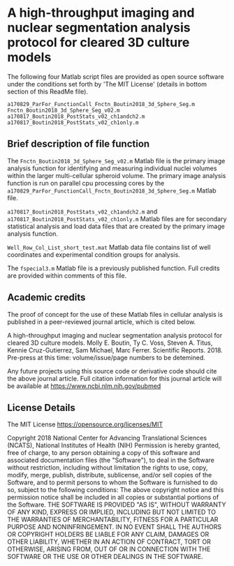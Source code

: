 # A high-throughput imaging and nuclear segmentation analysis protocol for cleared 3D culture models

The following four Matlab script files are provided as open source software under the conditions set forth by 'The MIT License' (details in bottom section of this ReadMe file).

```
a170829_ParFor_FunctionCall_Fnctn_Boutin2018_3d_Sphere_Seg.m
Fnctn_Boutin2018_3d_Sphere_Seg_v02.m
a170817_Boutin2018_PostStats_v02_ch1andch2.m
a170817_Boutin2018_PostStats_v02_ch1only.m
```

## Brief description of file function

The `Fnctn_Boutin2018_3d_Sphere_Seg_v02.m` Matlab file is the primary image analysis function for identifying and measuring individual nuclei volumes within the larger multi-cellular spheroid volume. The primary image analysis function is run on parallel cpu processing cores by the `a170829_ParFor_FunctionCall_Fnctn_Boutin2018_3d_Sphere_Seg.m` Matlab file.

`a170817_Boutin2018_PostStats_v02_ch1andch2.m` and `a170817_Boutin2018_PostStats_v02_ch1only.m` Matlab files are for secondary statistical analysis and load data files that are created by the primary image analysis function.

`Well_Row_Col_List_short_test.mat` Matlab data file contains list of well coordinates and experimental condition groups for analysis.

The `fspecial3.m` Matlab file is a previously published function. Full credits are provided within comments of this file.

## Academic credits

The proof of concept for the use of these Matlab files in cellular analysis is published in a peer-reviewed journal article, which is cited below.

A high-throughput imaging and nuclear segmentation analysis protocol for cleared 3D culture models. Molly E. Boutin, Ty C. Voss, Steven A. Titus, Kennie Cruz-Gutierrez, Sam Michael, Marc Ferrer. Scientific Reports. 2018. Pre-press at this time: volume/issue/page numbers to be detemined. 

Any future projects using this source code or derivative code should cite the above journal article. Full citation information for this journal article will be available at https://www.ncbi.nlm.nih.gov/pubmed

## License Details

The MIT License
https://opensource.org/licenses/MIT

Copyright 2018 National Center for Advancing Translational Sciences (NCATS), National Institutes of Health (NIH)
Permission is hereby granted, free of charge, to any person obtaining a copy of this software and associated documentation files (the "Software"), to deal in the Software without restriction, including without limitation the rights to use, copy, modify, merge, publish, distribute, sublicense, and/or sell copies of the Software, and to permit persons to whom the Software is furnished to do so, subject to the following conditions:
The above copyright notice and this permission notice shall be included in all copies or substantial portions of the Software.
THE SOFTWARE IS PROVIDED "AS IS", WITHOUT WARRANTY OF ANY KIND, EXPRESS OR IMPLIED, INCLUDING BUT NOT LIMITED TO THE WARRANTIES OF MERCHANTABILITY, FITNESS FOR A PARTICULAR PURPOSE AND NONINFRINGEMENT. IN NO EVENT SHALL THE AUTHORS OR COPYRIGHT HOLDERS BE LIABLE FOR ANY CLAIM, DAMAGES OR OTHER LIABILITY, WHETHER IN AN ACTION OF CONTRACT, TORT OR OTHERWISE, ARISING FROM, OUT OF OR IN CONNECTION WITH THE SOFTWARE OR THE USE OR OTHER DEALINGS IN THE SOFTWARE.
